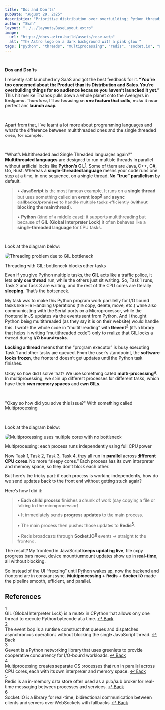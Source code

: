 ```yaml
---
title: "Dos and Don’ts"
pubDate: "August 29, 2025"
description: "Prioritize distribution over overbuilding; Python threading vs multiprocessing with a real-world pipeline."
author: "Shah"
layout: "../../layouts/BaseLayout.astro"
image:
  url: "https://docs.astro.build/assets/rose.webp"
  alt: "The Astro logo on a dark background with a pink glow."
tags: ["python", "threads", "multiprocessing", "redis", "socket.io", "architecture"]
---
```


<br>

**Dos and Don’ts**

I recently soft launched my SaaS and got the best feedback for it. **“You’re too concerned about the Product than its Distribution and Sales. You’re overbuilding things for no audience because you haven’t launched it yet.”** This hit me like Thanos pulls down a whole planet onto the Avengers in Endgame. Therefore, I’ll be focusing on **one feature that sells**, make it near perfect and **launch asap**.

<br>

Apart from that, I’ve learnt a lot more about programming languages and what’s the difference between multithreaded ones and the single threaded ones; for example:

<br>

“What’s Multithreaded and Single Threaded languages again?” **Multithreaded languages** are designed to run multiple threads in parallel without artificial locks like **Python’s GIL**<sup id="ref-1"><a href="#fn-1" aria-label="Footnote 1">1</a></sup>. Some of them are Java, C++, C#, Go, Rust. Whereas a **single-threaded language** means your code runs one step at a time, in one sequence, on a single thread. **No “true” parallelism** by default.

> • **JavaScript** is the most famous example. It runs on a **single thread** but uses something called an **event loop**<sup id="ref-2"><a href="#fn-2" aria-label="Footnote 2">2</a></sup> and **async callbacks/promises** to handle multiple tasks efficiently (**without blocking the main thread**).
>
> • **Python** (kind of a middle case): it supports multithreading but because of **GIL (Global Interpreter Lock)** it often behaves like a **single-threaded language** for CPU tasks.

<br>

Look at the diagram below:

<div class="text-center my-8">
  <img src="/threading-problem.png" alt="Threading problem due to GIL bottleneck" style="border-radius: 30px;" class="mx-auto w-full max-w-4xl h-auto" />
  <p class="text-center mt-4 text-gray-700 font-medium">Threading with GIL: bottleneck blocks other tasks</p>
</div>

Even if you give Python multiple tasks, the **GIL** acts like a traffic police, it lets **only one thread** run, while the others just sit waiting. So, Task 1 runs, Task 2 and Task 3 are waiting, and the rest of the CPU cores are literally **sleeping**. That’s the bottleneck.

My task was to make this Python program work parallelly for I/O bound tasks like File Handling Operations (file copy, delete, move, etc.) while also communicating with the Serial ports on a Microprocessor, while the frontend in JS updates via the events sent from Python. And I thought Python being multithreaded (as they say it is on their website) would handle this. I wrote the whole code in “multithreading” with **Gevent**<sup id="ref-3"><a href="#fn-3" aria-label="Footnote 3">3</a></sup> (it’s a library that helps in writing “multithreaded code”) only to realize that GIL locks a thread during **I/O bound tasks**.
 

**Locking a thread** means that the “program executor” is busy executing Task 1 and other tasks are queued. From the user’s standpoint, the **software looks frozen**, the frontend doesn’t get updates until the Python task finishes.

Okay so how did I solve that? We use something called **multi-processing**<sup id="ref-4"><a href="#fn-4" aria-label="Footnote 4">4</a></sup>. In multiprocessing, we spin up different processes for different tasks, which have their **own memory spaces** and **own GILs**.

<br>

"Okay so how did you solve this issue?" With something called Multiprocessing

<br>

Look at the diagram below:

<div class="text-center my-8">
  <img src="/multiprocessing-solution.png" alt="Multiprocessing uses multiple cores with no bottleneck" style="border-radius: 30px;" class="mx-auto w-full max-w-4xl h-auto" />
  <p class="text-center mt-4 text-gray-700 font-medium">Multiprocessing: each process runs independently using full CPU power</p>
</div>

Now Task 1, Task 2, Task 3, Task 4, they all run in **parallel** across **different CPU cores**. No more “sleepy cores.” Each process has its own interpreter and memory space, so they don’t block each other.

But here’s the tricky part: if each process is working independently, how do we send updates back to the front end without getting stuck again?

Here’s how I did it:

> • **Each child process** finishes a chunk of work (say copying a file or talking to the microprocessor).
>
> • It immediately sends **progress updates** to the main process.
>
> • The main process then pushes those updates to **Redis**<sup id="ref-5"><a href="#fn-5" aria-label="Footnote 5">5</a></sup>.
>
> • Redis broadcasts through **Socket.IO**<sup id="ref-6"><a href="#fn-6" aria-label="Footnote 6">6</a></sup> events → straight to the frontend.

The result? My frontend in JavaScript **keeps updating live**, file copy progress bars move, device mount/unmount updates show up in **real-time**, all without blocking.

So instead of the UI “freezing” until Python wakes up, now the backend and frontend are in constant sync. **Multiprocessing + Redis + Socket.IO** made the pipeline smooth, efficient, and parallel.
 
<div class="mt-12 pt-8 border-t border-neutral-200">
  <h2 class="text-lg font-semibold mb-6 text-neutral-900">References</h2>
  <div class="space-y-4">
    <div id="fn-1" class="text-sm leading-relaxed">
      <span class="inline-flex items-center justify-center w-6 h-6 bg-neutral-100 text-neutral-600 rounded-full text-xs font-medium mr-3 flex-shrink-0">1</span>
      <div class="inline">
        <span class="text-neutral-700">
          GIL (Global Interpreter Lock) is a mutex in CPython that allows only one thread to execute Python bytecode at a time.
        </span>
        <a href="#ref-1" class="ml-2 text-sky-600 hover:text-sky-800 text-xs font-medium transition-colors" aria-label="Back to content">
          ↩ Back
        </a>
      </div>
    </div>
    <div id="fn-2" class="text-sm leading-relaxed">
      <span class="inline-flex items-center justify-center w-6 h-6 bg-neutral-100 text-neutral-600 rounded-full text-xs font-medium mr-3 flex-shrink-0">2</span>
      <div class="inline">
        <span class="text-neutral-700">
          The event loop is a runtime construct that queues and dispatches asynchronous operations without blocking the single JavaScript thread.
        </span>
        <a href="#ref-2" class="ml-2 text-sky-600 hover:text-sky-800 text-xs font-medium transition-colors" aria-label="Back to content">
          ↩ Back
        </a>
      </div>
    </div>
    <div id="fn-3" class="text-sm leading-relaxed">
      <span class="inline-flex items-center justify-center w-6 h-6 bg-neutral-100 text-neutral-600 rounded-full text-xs font-medium mr-3 flex-shrink-0">3</span>
      <div class="inline">
        <span class="text-neutral-700">
          Gevent is a Python networking library that uses greenlets to provide cooperative concurrency for I/O-bound workloads.
        </span>
        <a href="#ref-3" class="ml-2 text-sky-600 hover:text-sky-800 text-xs font-medium transition-colors" aria-label="Back to content">
          ↩ Back
        </a>
      </div>
    </div>
    <div id="fn-4" class="text-sm leading-relaxed">
      <span class="inline-flex items-center justify-center w-6 h-6 bg-neutral-100 text-neutral-600 rounded-full text-xs font-medium mr-3 flex-shrink-0">4</span>
      <div class="inline">
        <span class="text-neutral-700">
          Multiprocessing creates separate OS processes that run in parallel across CPU cores, each with its own interpreter and memory space.
        </span>
        <a href="#ref-4" class="ml-2 text-sky-600 hover:text-sky-800 text-xs font-medium transition-colors" aria-label="Back to content">
          ↩ Back
        </a>
      </div>
    </div>
    <div id="fn-5" class="text-sm leading-relaxed">
      <span class="inline-flex items-center justify-center w-6 h-6 bg-neutral-100 text-neutral-600 rounded-full text-xs font-medium mr-3 flex-shrink-0">5</span>
      <div class="inline">
        <span class="text-neutral-700">
          Redis is an in-memory data store often used as a pub/sub broker for real-time messaging between processes and services.
        </span>
        <a href="#ref-5" class="ml-2 text-sky-600 hover:text-sky-800 text-xs font-medium transition-colors" aria-label="Back to content">
          ↩ Back
        </a>
      </div>
    </div>
    <div id="fn-6" class="text-sm leading-relaxed">
      <span class="inline-flex items-center justify-center w-6 h-6 bg-neutral-100 text-neutral-600 rounded-full text-xs font-medium mr-3 flex-shrink-0">6</span>
      <div class="inline">
        <span class="text-neutral-700">
          Socket.IO is a library for real-time, bidirectional communication between clients and servers over WebSockets with fallbacks.
        </span>
        <a href="#ref-6" class="ml-2 text-sky-600 hover:text-sky-800 text-xs font-medium transition-colors" aria-label="Back to content">
          ↩ Back
        </a>
      </div>
    </div>
  </div>
</div>


